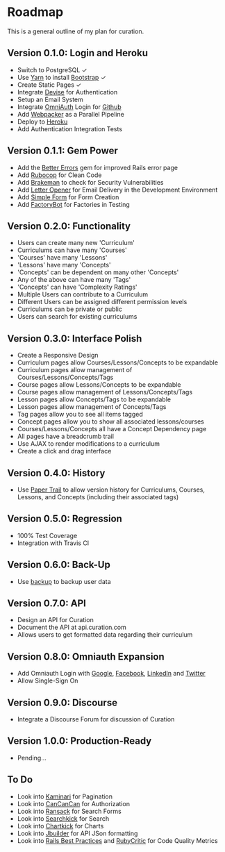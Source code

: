# Roadmap

This is a general outline of my plan for curation.

## Version 0.1.0: Login and Heroku

* Switch to PostgreSQL ✓
* Use [Yarn](https://yarnpkg.com/en/) to install [Bootstrap](http://getbootstrap.com) ✓
* Create Static Pages ✓
* Integrate [Devise](https://github.com/plataformatec/devise) for Authentication
* Setup an Email System
* Integrate [OmniAuth](https://github.com/omniauth/omniauth/) Login for [Github](https://github.com/intridea/omniauth-github)
* Add [Webpacker](https://github.com/rails/webpacker) as a Parallel Pipeline
* Deploy to [Heroku](https://www.heroku.com)
* Add Authentication Integration Tests

## Version 0.1.1: Gem Power

* Add the [Better Errors](https://github.com/charliesome/better_errors) gem for improved Rails error page
* Add [Rubocop](https://github.com/bbatsov/rubocop) for Clean Code
* Add [Brakeman](https://github.com/presidentbeef/brakeman) to check for Security Vulnerabilities
* Add [Letter Opener](https://github.com/ryanb/letter_opener) for Email Delivery in the Development Environment
* Add [Simple Form](https://github.com/plataformatec/simple_form) for Form Creation
* Add [FactoryBot](https://github.com/thoughtbot/factory_bot_rails) for Factories in Testing

## Version 0.2.0: Functionality

* Users can create many new 'Curriculum'
* Curriculums can have many 'Courses'
* 'Courses' have many 'Lessons'
* 'Lessons' have many 'Concepts'
* 'Concepts' can be dependent on many other 'Concepts'
* Any of the above can have many 'Tags'
* 'Concepts' can have 'Complexity Ratings'
* Multiple Users can contribute to a Curriculum
* Different Users can be assigned different permission levels
* Curriculums can be private or public
* Users can search for existing curriculums

## Version 0.3.0: Interface Polish

* Create a Responsive Design
* Curriculum pages allow Courses/Lessons/Concepts to be expandable
* Curriculum pages allow management of Courses/Lessons/Concepts/Tags
* Course pages allow Lessons/Concepts to be expandable
* Course pages allow management of Lessons/Concepts/Tags
* Lesson pages allow Concepts/Tags to be expandable
* Lesson pages allow management of Concepts/Tags
* Tag pages allow you to see all items tagged
* Concept pages allow you to show all associated lessons/courses
* Courses/Lessons/Concepts all have a Concept Dependency page
* All pages have a breadcrumb trail
* Use AJAX to render modifications to a curriculum
* Create a click and drag interface

## Version 0.4.0: History

* Use [Paper Trail](https://github.com/airblade/paper_trail) to allow version history for Curriculums, Courses, Lessons, and Concepts (including their associated tags)

## Version 0.5.0: Regression

* 100% Test Coverage
* Integration with Travis CI

## Version 0.6.0: Back-Up

* Use [backup](https://github.com/backup/backup) to backup user data

## Version 0.7.0: API

* Design an API for Curation
* Document the API at api.curation.com
* Allows users to get formatted data regarding their curriculum

## Version 0.8.0: Omniauth Expansion

* Add Omniauth Login with [Google](https://github.com/zquestz/omniauth-google-oauth2), [Facebook](https://github.com/mkdynamic/omniauth-facebook), [LinkedIn](https://github.com/decioferreira/omniauth-linkedin-oauth2) and [Twitter](https://github.com/arunagw/omniauth-twitter)
* Allow Single-Sign On

## Version 0.9.0: Discourse

* Integrate a Discourse Forum for discussion of Curation

## Version 1.0.0: Production-Ready

* Pending...

## To Do

* Look into [Kaminari](https://github.com/kaminari/kaminari) for Pagination
* Look into [CanCanCan](https://github.com/CanCanCommunity/cancancan/) for Authorization
* Look into [Ransack](https://github.com/activerecord-hackery/ransack) for Search Forms
* Look into [Searchkick](https://github.com/ankane/searchkick) for Search
* Look into [Chartkick](https://github.com/ankane/chartkick) for Charts
* Look into [Jbuilder](https://github.com/rails/jbuilder) for API JSon formatting
* Look into [Rails Best Practices](https://github.com/flyerhzm/rails_best_practices) and [RubyCritic](https://github.com/whitesmith/rubycritic) for Code Quality Metrics
